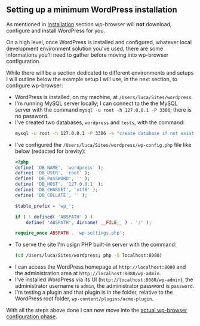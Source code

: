 ## Setting up a minimum WordPress installation

As mentioned in [Installation](installation.md) section wp-browser will **not** download, configure and install WordPress for you.  

On a high level, once WordPress is installed and configured, whatever local development environment solution you've used, there are some informations you'll need to gather before moving into wp-browser configuration.  

While there will be a section dedicated to different environments and setups I will outline below the example setup I will use, in the next section, to configure wp-browser:

* WordPress is installed, on my machine, at `/Users/luca/Sites/wordpress`.
* I'm running MySQL server locally; I can connect to the the MySQL server with the command `mysql -u root -h 127.0.0.1 -P 3306`; there is no password.
* I've created two databases, `wordpress` and `tests`, with the command:
    ```bash
    mysql -u root -h 127.0.0.1 -P 3306 -e "create database if not exists wordpress; create database if not exists tests"
    ```
* I've configured the `/Users/luca/Sites/wordpress/wp-config.php` file like below (redacted for brevity):
    ```php
    <?php
    define( 'DB_NAME', 'wordpress' );
    define( 'DB_USER', 'root' );
    define( 'DB_PASSWORD', '' );
    define( 'DB_HOST', '127.0.0.1' );
    define( 'DB_CHARSET', 'utf8' );
    define( 'DB_COLLATE', '' );
    
    $table_prefix = 'wp_';
  
    if ( ! defined( 'ABSPATH' ) )
    	define( 'ABSPATH', dirname( __FILE__ ) . '/' );
    
    require_once ABSPATH . 'wp-settings.php';
    ```
* To serve the site I'm usign PHP built-in server with the command:
    ```bash
    (cd /Users/luca/Sites/wordpress; php -S localhost:8080)
    ```
* I can access the WordPress homepage at `http://localhost:8080` and the administration area at `http://localhost:8080/wp-admin`.
* I've installed WordPress via its UI (`http://localhost:8080/wp-admin`), the administrator username is `admin`, the administrator password is `password`.
* I'm testing a plugin and that plugin is in the folder, relative to the WordPress root folder, `wp-content/plugins/acme-plugin`.
    
With all the steps above done I can now move into the [actual wp-browser configuration phase](configuration.md).
